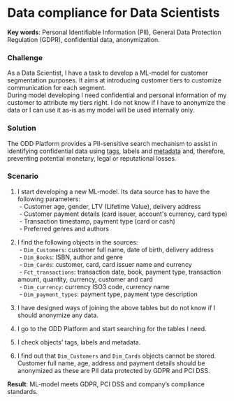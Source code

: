 # Data compliance for Data Scientists
**Key words**: Personal Identifiable Information (PII), General Data Protection Regulation (GDPR), confidential data, anonymization.
### Challenge
As a Data Scientist, I have a task to develop a ML-model for customer segmentation purposes. It aims at introducing customer tiers to customize communication for each segment. \
During model developing I need confidential and personal information of my customer to attribute my tiers right. I do not know if I have to anonymize the data or I can use it as-is as my model will be used internally only. 

### Solution
The ODD Platform provides a PII-sensitive search mechanism to assist in identifying confidential data using [tags](Features.md#manual-object-tagging), labels and [metadata](Features.md#metadata-storage) and, therefore, preventing potential monetary, legal or reputational losses.
### Scenario
1. I start developing a new ML-model. Its data source has to have the following parameters: \
 - Customer age, gender, LTV (Lifetime Value), delivery address \
 - Customer payment details (card issuer, account's currency, card type) \
 - Transaction timestamp, payment type (card or cash) \
 - Preferred genres and authors

2. I find the following objects in the sources: \
 - `Dim_Customers`: customer full name, date of birth,  delivery address \
 - `Dim_Books`: ISBN, author and genre \
 - `Dim_Cards`: customer, card, card issuer name and currency \
 - `Fct_transactions`: transaction date, book, payment type, transaction amount, quantity, currency, customer and card \
 - `Dim_currency`: currency ISO3 code, currency name \
 - `Dim_payment_types`: payment type, payment type description
 3. I have designed ways of joining the above tables but do not know if I should anonymize any data.
 4. I go to the ODD Platform and start searching for the tables I need.
5. I check objects’ tags, labels and metadata.
6. I find out that `Dim_Customers` and `Dim_Cards` objects cannot be stored. Customer full name, age, address and payment details should be anonymized as these are PII data protected by GDPR and PCI DSS. 

**Result**: ML-model meets GDPR, PCI DSS and company’s compliance standards.


